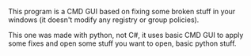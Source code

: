 This program is a CMD GUI based on fixing some broken stuff in your windows (it doesn't modify any registry or group policies).



This one was made with python, not C#, it uses basic CMD GUI to apply some fixes and open some stuff you want to open, basic python stuff.
